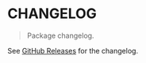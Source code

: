 # CHANGELOG

> Package changelog.

See [GitHub Releases](https://github.com/stdlib-js/math-base-special-fast-pow-int/releases) for the changelog.